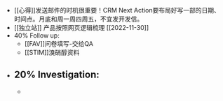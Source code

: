 - [[心得]]发送邮件的时机很重要！CRM Next Action要布局好写一部的日期、时间点。月底和周一周四周五，不宜发开发信。
- [[独立站]] 产品按照网页逻辑梳理 [[2022-11-30]]
- 40% Follow up:
	- [[FAV]]问卷填写-交给QA
	- [[STIM]]溴硝醇资料
- 20% Investigation:
	-
	-